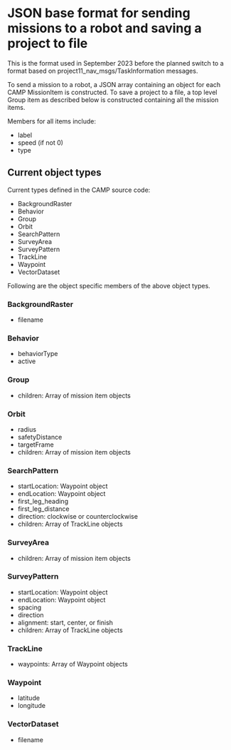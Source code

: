 # JSON base format for sending missions to a robot and saving a project to file

This is the format used in September 2023 before the planned switch to a format based on project11_nav_msgs/TaskInformation messages.

To send a mission to a robot, a JSON array containing an object for each CAMP MissionItem is constructed.
To save a project to a file, a top level Group item as described below is constructed containing all the mission items.

Members for all items include:

- label
- speed (if not 0)
- type

## Current object types

Current types defined in the CAMP source code:

- BackgroundRaster
- Behavior
- Group
- Orbit
- SearchPattern
- SurveyArea
- SurveyPattern
- TrackLine
- Waypoint
- VectorDataset

Following are the object specific members of the above object types.

### BackgroundRaster

- filename

### Behavior

- behaviorType
- active

### Group

- children: Array of mission item objects

### Orbit

- radius
- safetyDistance
- targetFrame
- children: Array of mission item objects

### SearchPattern

- startLocation: Waypoint object
- endLocation: Waypoint object
- first_leg_heading
- first_leg_distance
- direction: clockwise or counterclockwise
- children: Array of TrackLine objects

### SurveyArea

- children: Array of mission item objects

### SurveyPattern

- startLocation: Waypoint object
- endLocation: Waypoint object
- spacing
- direction
- alignment: start, center, or finish
- children: Array of TrackLine objects

### TrackLine

- waypoints: Array of Waypoint objects

### Waypoint

- latitude
- longitude

### VectorDataset

- filename

